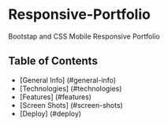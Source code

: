 # Responsive-Portfolio
Bootstap and CSS Mobile Responsive Portfolio
## Table of Contents
* [General Info] (#general-info)
* [Technologies] (#technologies)
* [Features] (#features)
* [Screen Shots] (#screen-shots)
* [Deploy] (#deploy)
